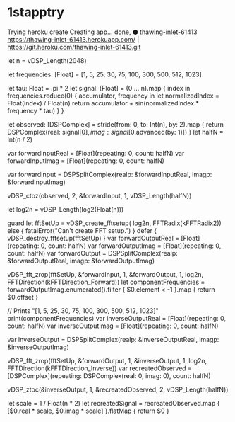 # 1stapptry
Trying
heroku create
Creating app... done, ⬢ thawing-inlet-61413
https://thawing-inlet-61413.herokuapp.com/ | https://git.heroku.com/thawing-inlet-61413.git

let n = vDSP_Length(2048)

let frequencies: [Float] = [1, 5, 25, 30, 75, 100,
                            300, 500, 512, 1023]

let tau: Float = .pi * 2
let signal: [Float] = (0 ... n).map { index in
    frequencies.reduce(0) { accumulator, frequency in
        let normalizedIndex = Float(index) / Float(n)
        return accumulator + sin(normalizedIndex * frequency * tau)
    }
}

let observed: [DSPComplex] = stride(from: 0, to: Int(n), by: 2).map {
    return DSPComplex(real: signal[$0],
                      imag: signal[$0.advanced(by: 1)])
}
let halfN = Int(n / 2)

var forwardInputReal = [Float](repeating: 0, count: halfN)
var forwardInputImag = [Float](repeating: 0, count: halfN)

var forwardInput = DSPSplitComplex(realp: &forwardInputReal,
                                   imagp: &forwardInputImag)

vDSP_ctoz(observed, 2,
          &forwardInput, 1,
          vDSP_Length(halfN))

let log2n = vDSP_Length(log2(Float(n)))

guard let fftSetUp = vDSP_create_fftsetup(
    log2n,
    FFTRadix(kFFTRadix2)) else {
        fatalError("Can't create FFT setup.")
}
defer {
    vDSP_destroy_fftsetup(fftSetUp)
}
var forwardOutputReal = [Float](repeating: 0, count: halfN)
var forwardOutputImag = [Float](repeating: 0, count: halfN)
var forwardOutput = DSPSplitComplex(realp: &forwardOutputReal,
                                    imagp: &forwardOutputImag)

vDSP_fft_zrop(fftSetUp,
              &forwardInput, 1,
              &forwardOutput, 1,
              log2n,
              FFTDirection(kFFTDirection_Forward))
let componentFrequencies = forwardOutputImag.enumerated().filter {
    $0.element < -1
}.map {
    return $0.offset
}
        
// Prints "[1, 5, 25, 30, 75, 100, 300, 500, 512, 1023]"
print(componentFrequencies)
var inverseOutputReal = [Float](repeating: 0, count: halfN)
var inverseOutputImag = [Float](repeating: 0, count: halfN)

var inverseOutput = DSPSplitComplex(realp: &inverseOutputReal,
                                    imagp: &inverseOutputImag)

vDSP_fft_zrop(fftSetUp,
              &forwardOutput, 1,
              &inverseOutput, 1,
              log2n,
              FFTDirection(kFFTDirection_Inverse))
var recreatedObserved = [DSPComplex](repeating: DSPComplex(real: 0, imag: 0),
                                     count: halfN)

vDSP_ztoc(&inverseOutput, 1,
          &recreatedObserved, 2,
          vDSP_Length(halfN))

let scale = 1 / Float(n * 2)
let recreatedSignal = recreatedObserved.map {
    [$0.real * scale, $0.imag * scale]
}.flatMap {
    return $0
}

